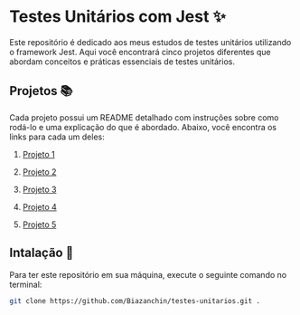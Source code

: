 # Testes Unitários com Jest ✨

Este repositório é dedicado aos meus estudos de testes unitários utilizando o framework Jest. Aqui você encontrará cinco projetos diferentes que abordam conceitos e práticas essenciais de testes unitários.

## Projetos 📚

Cada projeto possui um README detalhado com instruções sobre como rodá-lo e uma explicação do que é abordado. Abaixo, você encontra os links para cada um deles:

1.  [Projeto 1](./curso1/README.md) 

2.  [Projeto 2](./curso2/README.md) 

3.  [Projeto 3](./curso3/projeto1/README.md) 

4.  [Projeto 4](./curso3/projeto2/README.md) 
   
5.  [Projeto 5](./curso3/projeto3/README.md) 

## Intalação 🚀

Para ter este repositório em sua máquina, execute o seguinte comando no terminal:

```bash
git clone https://github.com/Biazanchin/testes-unitarios.git .
```
